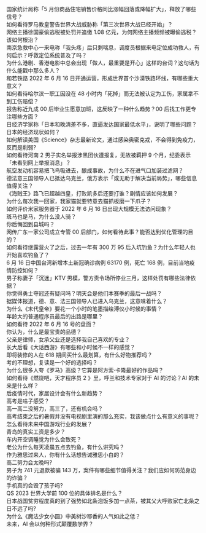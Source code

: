 国家统计局称「5 月份商品住宅销售价格同比涨幅回落或降幅扩大」，释放了哪些信号？  
如何看待罗马教皇警告世界大战威胁称「第三次世界大战已经开始」？  
网络主播徐国豪偷逃税被处罚并追缴 1.08 亿元，为何网络主播频频被曝偷逃税？该如何根治？  
南京急救中心一来电称「我头疼」后只剩喘息，调度员根据来电定位成功救人，有何启示？呼救定位系统普及了吗？  
为什么港剧、香港电影中总会出现「做人，最重要是开心」这样的台词？这句话为什么能戳中那么多人？  
和若铁路 2022 年 6 月 16 日开通运营，形成世界首个沙漠铁路环线，有哪些重大意义？  
如何看待哈尔滨一职工因没在 48 小时内「死掉」而无法被认定为工伤，家属拿不到工伤赔偿？  
报告称近九成 00 后毕业生愿意加班，这反映了一种什么趋势？00 后找工作更专注哪些方面？  
日经济学家称「日本和晚清差不多，直逼发达国家最低水平」，说明了哪些问题？日本的经济现状如何？  
如何解读美国《Science》杂志最新论文，通过感染奥密克戎，不会得到免疫力，反而是削弱?  
如何看待河南 2 男子实名举报涉黑团伙遭报复，无故被羁押 9 个月，纪委表示「未看到网上举报消息」？  
航空发动机容易把飞鸟吸进去，酿成事故，为什么不在进气口加装过滤网？  
德法意三国领导人已抵达乌克兰，俄方表示「或无助于解决当前局势」，哪些信息值得关注？  
《海贼王》路飞已超越四皇，打败凯多后还要打谁？剧情应该如何发展？  
为什么每次我一回家，我家猫就要特意去猫抓板磨一下爪子？  
如何评价米家服务器于 2022 年 6 月 16 日出现大规模无法访问现象？  
斑马也是马，为什么没人骑？  
你后悔回到县城吗？  
网传广东一家公司成立专管 00 后部门，如何看待此事？能否达到优化管理的目的？  
如何看待继露营火了之后，过去一年有 300 万 95 后入坑钓鱼？为什么年轻人也开始喜欢钓鱼了？  
6 月 16 日中国台湾新增本土新冠确诊病例 63170 例，死亡 168 例，目前当地疫情防控如何？  
男子称妻子「沉迷」KTV 男模，警方责令场所停业三月，这样处罚有哪些法律依据？  
你觉得勇士夺冠还有疑问吗？明天会是他们本赛季的最后一战吗？  
据媒体报道，德、意、法三国领导人已进入乌克兰，这意味着什么？  
为什么《末代皇帝》要花一个小时的笔墨描绘溥仪小时候的事情？  
年龄大的普通程序员最后的出路是哪里？  
如何看待 2022 年 6 月 16 号的盘面？  
你认为，什么是最宝贵的品德？  
父亲是律师，女承父业还是选择我自己喜欢的专业？  
长大后看《大话西游》有哪些和小时候不一样的感觉？  
即将装修的人在 618 期间买什么最划算，有什么好物推荐吗？  
考的不理想，复读是一个好的选择吗？  
为什么很多人夸《罗马》高级？它算是阿方索·卡隆最好的作品吗？  
如何看待《燃烧吧，天才程序员 2 》里，呼兰和技术专家对于 AI 的讨论？AI 的未来是什么样？  
后疫情时代，家居设计会有什么新趋势？  
高考是啥子感受？  
高一高二没努力，高三了，还有机会吗？  
高考结束之后的暑假并没有电视剧里演的那么充实，我该做点什么有意义的事呢？  
怎么看待未来中国游戏行业的发展？  
青岛的真实工资是多少？  
车内开空调睡觉为什么会致死？  
老公为什么每天凌晨五点去钓鱼，有什么讲究吗？  
作为雅思过来人，你有什么话想告诫雅思小白的？  
高二努力会太晚吗?  
男子为 741 元退款被骗 143 万，案件有哪些细节值得关注？我们应如何防范身边的诈骗？  
手机真的会毁了孩子吗?  
QS 2023 世界大学前 100 位的具体排名是什么？  
日本战国贫穷程度真的到了强势如北条泡饭多加一点茶，被其父大呼败家亡北条之日不远了吗?  
为什么《魔法少女小圆》中美树沙耶香的人气如此之低？  
未来，AI 会以何种形式颠覆数学界？  

